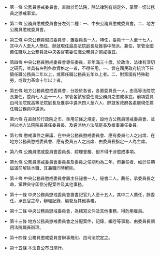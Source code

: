 * 第一條 公務員懲戒委員會，直隸於司法院，除法律別有規定外，掌管一切公務員之懲戒事宜。

* 第二條 公務員懲戒委員會分左列二種：一、中央公務員懲戒委員會。二、地方公務員懲戒委員會。

* 第三條 中央公務員懲戒委員會，置委員長一人，特任，委員十一人至十七人，其中六人至九人簡任，餘就現任最高法院庭長及推事中簡派，兼任，掌管全國薦任職以上公務員及中央各官署委任職公務員之懲戒事宜。

* 第四條 中央公務員懲戒委員會專任委員，非年滿三十歲，於政治、法律有深切之研究，並具有左列各款資格之一者，不得任用。一、曾在國民政府統治下任簡任職公務員二年以上，或薦任職公務員五年以上者。二、對黨國有特殊勳勞，或致力革命十年以上者。

* 第五條 地方公務員懲戒委員會，分設於各省，各置委員長一人，由高等法院院長兼任，委員七人至十一人，掌管各該省委任職公務員之懲戒事宜。前項委員由司法院就高等法院庭長及推事中遴派四人至六人、餘就省政府各處廳現任薦任職公務員中遴派。

* 第六條 在直隸於行政院之市、準用前條之規定，設地方公務員懲戒委員會、並得以地方法院院長兼任委員長、及遴派地方法院庭長及推事兼任委員。

* 第七條 懲戒事件之審議、在中央公務員懲戒委員會、應有委員七人之出席、在地方公務員懲戒委員會、應有委員五人之出席、由委員長指定一人為主席。

* 第八條 公務員懲戒委員會委員長、綜理會務、但不得干涉懲戒事項。

* 第九條 公務員懲戒委員會委員長及委員之任期均為二年。但兼任者、如於任期屆滿前解除本職、其兼職同時解除。

* 第十條 中央公務員懲戒委員會置主任祕書一人，秘書二人，薦任，承委員長之命，掌理典守印信分配案件及其他事務。

* 第十一條 中央公務員懲戒委員會置書記官九人至十五人，其中二人薦任，餘委任，承長官之命，辦理記錄、編卷及其他事務。

* 第十二條 中央公務員懲戒委員會，為繕寫文件及其他事務、得酌用雇員。

* 第十三條 地方公務員懲戒委員會之分配案件，記錄，編卷等事務、由委員長調用法院職員辦理。

* 第十四條 公務員懲戒委員會辦事規則、由司法院定之。

* 第十五條 本法自公布日施行。

